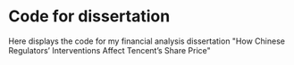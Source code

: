 # Code for dissertation
Here displays the code for my financial analysis dissertation "How Chinese Regulators’ Interventions Affect Tencent’s Share Price"
